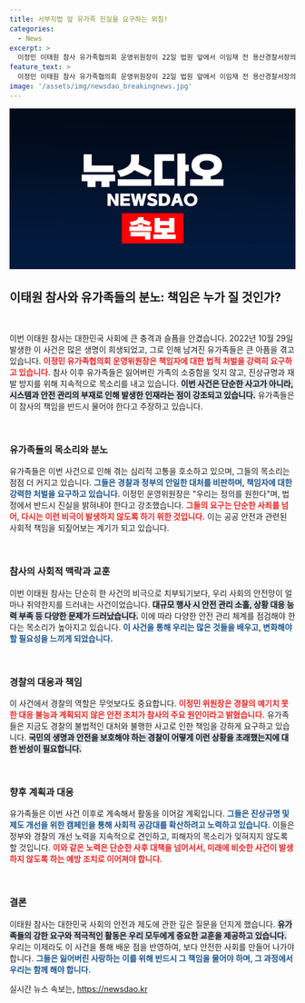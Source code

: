 ```yaml
---
title: 서부지법 앞 유가족 진실을 요구하는 외침!
categories:
  - News
excerpt: >
  이정민 이태원 참사 유가족협의회 운영위원장이 22일 법원 앞에서 이임재 전 용산경찰서장의 엄벌을 촉구하며 발언했다. 참사의 진상규명과 책임자 처벌이 이뤄지길 바라는 목소리가 커지고 있다.
feature_text: >
  이정민 이태원 참사 유가족협의회 운영위원장이 22일 법원 앞에서 이임재 전 용산경찰서장의 엄벌을 촉구하며 발언했다. 참사의 진상규명과 책임자 처벌이 이뤄지길 바라는 목소리가 커지고 있다.
image: '/assets/img/newsdao_breakingnews.jpg'
---
```


<p><img src="/assets/img/newsdao_breakingnews.jpg" alt="pcversion 속보" /></p>

<h2>이태원 참사와 유가족들의 분노: 책임은 누가 질 것인가?</h2>

<p data-ke-size="size16">&nbsp;</p>

<p>이번 이태원 참사는 대한민국 사회에 큰 충격과 슬픔을 안겼습니다. 2022년 10월 29일 발생한 이 사건은 많은 생명이 희생되었고, 그로 인해 남겨진 유가족들은 큰 아픔을 겪고 있습니다. <b><span style="color: #ee2323;">이정민 유가족협의회 운영위원장은 책임자에 대한 법적 처벌을 강력히 요구하고 있습니다.</span></b> 참사 이후 유가족들은 잃어버린 가족의 소중함을 잊지 않고, 진상규명과 재발 방지를 위해 지속적으로 목소리를 내고 있습니다. <b><span style="background-color: #21538527;">이번 사건은 단순한 사고가 아니라, 시스템과 안전 관리의 부재로 인해 발생한 인재라는 점이 강조되고 있습니다.</span></b> 유가족들은 이 참사의 책임을 반드시 물어야 한다고 주장하고 있습니다.</p>

<p data-ke-size="size16">&nbsp;</p>

<h3>유가족들의 목소리와 분노</h3>

<p>유가족들은 이번 사건으로 인해 겪는 심리적 고통을 호소하고 있으며, 그들의 목소리는 점점 더 커지고 있습니다. <b><span style="color: #1a5490;">그들은 경찰과 정부의 안일한 대처를 비판하며, 책임자에 대한 강력한 처벌을 요구하고 있습니다.</span></b> 이정민 운영위원장은 "우리는 정의를 원한다"며, 법정에서 반드시 진실을 밝혀내야 한다고 강조했습니다. <b><span style="color: #ee2323;">그들의 요구는 단순한 사죄를 넘어, 다시는 이런 비극이 발생하지 않도록 하기 위한 것입니다.</span></b> 이는 공공 안전과 관련된 사회적 책임을 되짚어보는 계기가 되고 있습니다.</p>

<p data-ke-size="size16">&nbsp;</p>

<h3>참사의 사회적 맥락과 교훈</h3>

<p>이번 이태원 참사는 단순히 한 사건의 비극으로 치부되기보다, 우리 사회의 안전망이 얼마나 취약한지를 드러내는 사건이었습니다. <b><span style="background-color: #21538527;">대규모 행사 시 안전 관리 소홀, 상황 대응 능력 부족 등 다양한 문제가 드러났습니다.</span></b> 이에 따라 다양한 안전 관리 체계를 점검해야 한다는 목소리가 높아지고 있습니다. <b><span style="color: #1a5490;">이 사건을 통해 우리는 많은 것들을 배우고, 변화해야 할 필요성을 느끼게 되었습니다.</span></b></p>

<p data-ke-size="size16">&nbsp;</p>

<h3>경찰의 대응과 책임</h3>

<p>이 사건에서 경찰의 역할은 무엇보다도 중요합니다. <b><span style="color: #ee2323;">이정민 위원장은 경찰의 예기치 못한 대응 불능과 계획되지 않은 안전 조치가 참사의 주요 원인이라고 밝혔습니다.</span></b> 유가족들은 지금도 경찰의 불법적인 대처와 불행한 사고로 인한 책임을 강하게 요구하고 있습니다. <b><span style="background-color: #21538527;">국민의 생명과 안전을 보호해야 하는 경찰이 어떻게 이런 상황을 초래했는지에 대한 반성이 필요합니다.</span></b></p>

<p data-ke-size="size16">&nbsp;</p>

<h3>향후 계획과 대응</h3>

<p>유가족들은 이번 사건 이후로 계속해서 활동을 이어갈 계획입니다. <b><span style="color: #1a5490;">그들은 진상규명 및 제도 개선을 위한 캠페인을 통해 사회적 공감대를 확산하려고 노력하고 있습니다.</span></b> 이들은 정부와 경찰의 개선 노력을 지속적으로 견인하고, 피해자의 목소리가 잊혀지지 않도록 할 것입니다. <b><span style="color: #ee2323;">이와 같은 노력은 단순한 사후 대책을 넘어서서, 미래에 비슷한 사건이 발생하지 않도록 하는 예방 조치로 이어져야 합니다.</span></b></p>

<p data-ke-size="size16">&nbsp;</p>

<h3>결론</h3>

<p>이태원 참사는 대한민국 사회의 안전과 제도에 관한 깊은 질문을 던지게 했습니다. <b><span style="background-color: #21538527;">유가족들의 강한 요구와 적극적인 활동은 우리 모두에게 중요한 교훈을 제공하고 있습니다.</span></b> 우리는 이제라도 이 사건을 통해 배운 점을 반영하여, 보다 안전한 사회를 만들어 나가야 합니다. <b><span style="color: #1a5490;">그들은 잃어버린 사랑하는 이를 위해 반드시 그 책임을 물어야 하며, 그 과정에서 우리는 함께 해야 합니다.</span></b></p>
실시간 뉴스 속보는, <a href="https://newsdao.kr" rel="dofollow">https://newsdao.kr</a>


